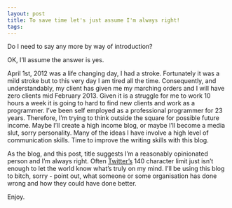 ```yaml
---
layout: post
title: To save time let's just assume I'm always right!
tags: 
---
```

<p>Do I need to say any more by way of introduction?</p>

<p>OK, I&#8217;ll assume the answer is yes.</p>

<p>April 1st, 2012 was a life changing day, I had a stroke. Fortunately it was a mild stroke but to this very day I am tired all the time. Consequently, and understandably, my client has given me my marching orders and I will have zero clients mid February 2013. Given it is a struggle for me to work 10 hours a week it is going to hard to find new clients and work as a programmer. I&#8217;ve been self employed as a professional programmer for 23 years. Therefore, I&#8217;m trying to think outside the square for possible future income. Maybe I&#8217;ll create a high income blog, or maybe I&#8217;ll become a media slut, sorry personality. Many of the ideas I have involve a high level of communication skills. Time to improve the writing skills with this blog.</p>

<p>As the blog, and this post, title suggests I&#8217;m a reasonably opinionated person and I&#8217;m always right. Often <a href="https://twitter.com/timpmurphy">Twitter&#8217;s</a> 140 character limit just isn&#8217;t enough to let the world know what&#8217;s truly on my mind. I&#8217;ll be using this blog to bitch, sorry - point out, what someone or some organisation has done wrong and how they could have done better.</p>

<p>Enjoy.</p>
